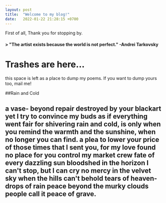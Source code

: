 ```yaml
---
layout: post
title:  "Welcome to my blog!"
date:   2022-01-22 21:28:15 +0700
---
```

First of all, Thank you for stopping by.
####  > "The artist exists because the world is not perfect." -Andrei Tarkovsky


# Trashes are here...
 this space is left as a place to dump my poems. If you want to dump yours too, mail me!





##Rain and Cold

a vase- beyond repair
destroyed by your blackart
yet I try to convince my buds
as if everything went fair
for shivering rain and cold,
is only when you remind
the warmth and the sunshine,
when no longer you can find.
a plea to lower your price
of those times that I sent you,
for my love found no place
for you control my market crew
fate of every dazzling sun
bloodshed in the horizon
I can't stop, but I can cry
no mercy in the velvet sky
when the hills can't behold
tears of heaven- drops of rain
peace beyond the murky clouds
people call it peace of grave.
--------------------------------



#

[academic email]:  hari1.735401@trc.tu.edu.np
